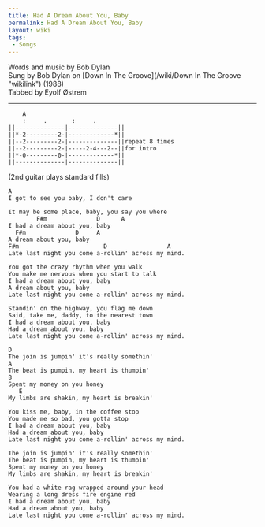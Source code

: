 ```yaml
---
title: Had A Dream About You, Baby
permalink: Had A Dream About You, Baby
layout: wiki
tags:
 - Songs
---
```


Words and music by Bob Dylan  
Sung by Bob Dylan on [Down In The Groove](/wiki/Down In The Groove "wikilink")
(1988)  
Tabbed by Eyolf Østrem

* * * * *

        A
        :     .       :     .
    ||--------------|--------------||
    ||*-2---------2-|-------------*||
    ||--2---------2-|--------------||repeat 8 times
    ||--2---------2-|-----2-4---2--||for intro
    ||*-0---------0-|-------------*||
    ||--------------|--------------||

(2nd guitar plays standard fills)

    A
    I got to see you baby, I don't care

    It may be some place, baby, you say you where
            F#m              D      A
    I had a dream about you, baby
      F#m              D     A
    A dream about you, baby
    F#m                        D                 A
    Late last night you come a-rollin' across my mind.

    You got the crazy rhythm when you walk
    You make me nervous when you start to talk
    I had a dream about you, baby
    A dream about you, baby
    Late last night you come a-rollin' across my mind.

    Standin' on the highway, you flag me down
    Said, take me, daddy, to the nearest town
    I had a dream about you, baby
    Had a dream about you, baby
    Late last night you come a-rollin' across my mind.

    D
    The join is jumpin' it's really somethin'
    A
    The beat is pumpin, my heart is thumpin'
    B
    Spent my money on you honey
       E
    My limbs are shakin, my heart is breakin'

    You kiss me, baby, in the coffee stop
    You made me so bad, you gotta stop
    I had a dream about you, baby
    Had a dream about you, baby
    Late last night you come a-rollin' across my mind.

    The join is jumpin' it's really somethin'
    The beat is pumpin, my heart is thumpin'
    Spent my money on you honey
    My limbs are shakin, my heart is breakin'

    You had a white rag wrapped around your head
    Wearing a long dress fire engine red
    I had a dream about you, baby
    Had a dream about you, baby
    Late last night you come a-rollin' across my mind.
